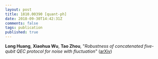 ```yaml
---
layout: post
title: 1810.00390 [quant-ph]
date: 2018-09-30T14:42:31Z
comments: false
tags: publication
published: true
---
```


<b>Long Huang</b>, <b>Xiaohua Wu</b>, <b>Tao Zhou</b>, "<i>Robustness of concatenated five-qubit QEC protocol for noise with  fluctuation</i>" ([arXiv](http://arxiv.org/abs/1810.00390v1))
